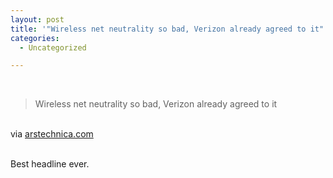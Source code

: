 ```yaml
---
layout: post
title: '"Wireless net neutrality so bad, Verizon already agreed to it"'
categories:
  - Uncategorized

---
```


<div class="posterous_bookmarklet_entry"><br /><blockquote class="posterous_short_quote">Wireless net neutrality so bad, Verizon already agreed to it</blockquote><br /><div class="posterous_quote_citation">via <a href="http://arstechnica.com/tech-policy/news/2010/08/wireless-net-neutrality-so-bad-verizon-already-agreed-to-it.ars?utm_source=rss&amp;utm_medium=rss&amp;utm_campaign=rss">arstechnica.com</a></div><br /><p>Best headline ever.</p><br /></div><div class="blogger-post-footer"><img width="1" height="1" src="https://blogger.googleusercontent.com/tracker/8920950033468593796-6297752064726738694?l=openmobile.blogspot.com" alt="" /></div>

